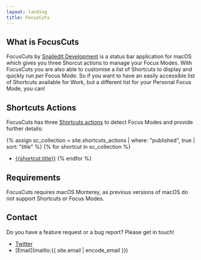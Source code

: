 ```yaml
---
layout: landing
title: FocusCuts
---
```


## What is FocusCuts
FocusCuts by [SnailedIt Development](https://snailedit.dev) is a status bar application for macOS which gives you three Shorcut actions to manage your Focus Modes. With FocusCuts you are also able to customise a list of Shortcuts to display and quickly run _per_ Focus Mode. So if you want to have an easily accessible list of Shortcuts available for Work, but a different list for your Personal Focus Mode, you can!

## Shortcuts Actions
FocusCuts has three [Shortcuts actions](/shortcuts) to detect Focus Modes and provide further details:

{% assign sc_collection = site.shortcuts_actions | where: "published", true | sort: "title" %}
{% for shortcut in sc_collection %}
- [{{shortcut.title}}](/shortcuts#{{shortcut.slug}})
{% endfor %}

## Requirements
FocusCuts requires macOS Monterey, as previous versions of macOS do not support Shortcuts or Focus Modes.

## Contact
Do you have a feature request or a bug report? Please get in touch!
- [Twitter](https://twitter.com/SnailedItDev)
- [Email](mailto:{{ site.email | encode_email }})

